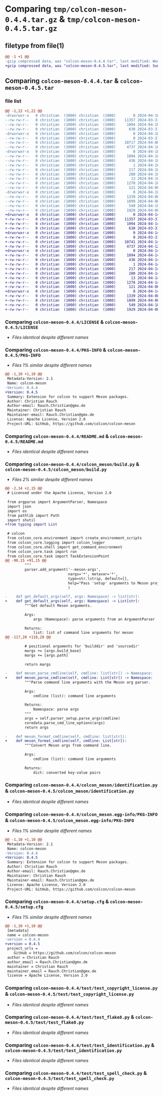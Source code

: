 # Comparing `tmp/colcon-meson-0.4.4.tar.gz` & `tmp/colcon-meson-0.4.5.tar.gz`

## filetype from file(1)

```diff
@@ -1 +1 @@
-gzip compressed data, was "colcon-meson-0.4.4.tar", last modified: Wed Apr 10 17:06:04 2024, max compression
+gzip compressed data, was "colcon-meson-0.4.5.tar", last modified: Sun Apr 14 18:42:47 2024, max compression
```

## Comparing `colcon-meson-0.4.4.tar` & `colcon-meson-0.4.5.tar`

### file list

```diff
@@ -1,22 +1,22 @@
-drwxrwxr-x   0 christian  (1000) christian  (1000)        0 2024-04-10 17:06:04.465613 colcon-meson-0.4.4/
--rw-rw-r--   0 christian  (1000) christian  (1000)    11357 2024-03-31 16:27:09.000000 colcon-meson-0.4.4/LICENSE
--rw-rw-r--   0 christian  (1000) christian  (1000)     1094 2024-04-10 17:06:04.469612 colcon-meson-0.4.4/PKG-INFO
--rw-rw-r--   0 christian  (1000) christian  (1000)      630 2024-03-31 16:27:09.000000 colcon-meson-0.4.4/README.md
-drwxrwxr-x   0 christian  (1000) christian  (1000)        0 2024-04-10 17:06:04.465613 colcon-meson-0.4.4/colcon_meson/
--rw-rw-r--   0 christian  (1000) christian  (1000)        0 2024-03-31 16:27:09.000000 colcon-meson-0.4.4/colcon_meson/__init__.py
--rw-rw-r--   0 christian  (1000) christian  (1000)    10717 2024-04-08 20:24:44.000000 colcon-meson-0.4.4/colcon_meson/build.py
--rw-rw-r--   0 christian  (1000) christian  (1000)     4737 2024-04-10 17:04:02.000000 colcon-meson-0.4.4/colcon_meson/identification.py
-drwxrwxr-x   0 christian  (1000) christian  (1000)        0 2024-04-10 17:06:04.465613 colcon-meson-0.4.4/colcon_meson.egg-info/
--rw-rw-r--   0 christian  (1000) christian  (1000)     1094 2024-04-10 17:06:04.000000 colcon-meson-0.4.4/colcon_meson.egg-info/PKG-INFO
--rw-rw-r--   0 christian  (1000) christian  (1000)      436 2024-04-10 17:06:04.000000 colcon-meson-0.4.4/colcon_meson.egg-info/SOURCES.txt
--rw-rw-r--   0 christian  (1000) christian  (1000)        1 2024-04-10 17:06:04.000000 colcon-meson-0.4.4/colcon_meson.egg-info/dependency_links.txt
--rw-rw-r--   0 christian  (1000) christian  (1000)      217 2024-04-10 17:06:04.000000 colcon-meson-0.4.4/colcon_meson.egg-info/entry_points.txt
--rw-rw-r--   0 christian  (1000) christian  (1000)      280 2024-04-10 17:06:04.000000 colcon-meson-0.4.4/colcon_meson.egg-info/requires.txt
--rw-rw-r--   0 christian  (1000) christian  (1000)       13 2024-04-10 17:06:04.000000 colcon-meson-0.4.4/colcon_meson.egg-info/top_level.txt
--rw-rw-r--   0 christian  (1000) christian  (1000)     1278 2024-04-10 17:06:04.469612 colcon-meson-0.4.4/setup.cfg
--rw-rw-r--   0 christian  (1000) christian  (1000)      121 2024-04-08 20:24:44.000000 colcon-meson-0.4.4/setup.py
-drwxrwxr-x   0 christian  (1000) christian  (1000)        0 2024-04-10 17:06:04.465613 colcon-meson-0.4.4/test/
--rw-rw-r--   0 christian  (1000) christian  (1000)     1339 2024-04-08 20:24:44.000000 colcon-meson-0.4.4/test/test_copyright_license.py
--rw-rw-r--   0 christian  (1000) christian  (1000)     1899 2024-04-08 20:24:44.000000 colcon-meson-0.4.4/test/test_flake8.py
--rw-rw-r--   0 christian  (1000) christian  (1000)      549 2024-04-10 17:04:02.000000 colcon-meson-0.4.4/test/test_identification.py
--rw-rw-r--   0 christian  (1000) christian  (1000)     1929 2024-04-08 20:24:44.000000 colcon-meson-0.4.4/test/test_spell_check.py
+drwxrwxr-x   0 christian  (1000) christian  (1000)        0 2024-04-14 18:42:47.005812 colcon-meson-0.4.5/
+-rw-rw-r--   0 christian  (1000) christian  (1000)    11357 2024-03-31 16:27:09.000000 colcon-meson-0.4.5/LICENSE
+-rw-rw-r--   0 christian  (1000) christian  (1000)     1094 2024-04-14 18:42:47.005812 colcon-meson-0.4.5/PKG-INFO
+-rw-rw-r--   0 christian  (1000) christian  (1000)      630 2024-03-31 16:27:09.000000 colcon-meson-0.4.5/README.md
+drwxrwxr-x   0 christian  (1000) christian  (1000)        0 2024-04-14 18:42:47.001811 colcon-meson-0.4.5/colcon_meson/
+-rw-rw-r--   0 christian  (1000) christian  (1000)        0 2024-03-31 16:27:09.000000 colcon-meson-0.4.5/colcon_meson/__init__.py
+-rw-rw-r--   0 christian  (1000) christian  (1000)    10741 2024-04-14 18:41:26.000000 colcon-meson-0.4.5/colcon_meson/build.py
+-rw-rw-r--   0 christian  (1000) christian  (1000)     4737 2024-04-12 19:26:29.000000 colcon-meson-0.4.5/colcon_meson/identification.py
+drwxrwxr-x   0 christian  (1000) christian  (1000)        0 2024-04-14 18:42:47.005812 colcon-meson-0.4.5/colcon_meson.egg-info/
+-rw-rw-r--   0 christian  (1000) christian  (1000)     1094 2024-04-14 18:42:46.000000 colcon-meson-0.4.5/colcon_meson.egg-info/PKG-INFO
+-rw-rw-r--   0 christian  (1000) christian  (1000)      436 2024-04-14 18:42:46.000000 colcon-meson-0.4.5/colcon_meson.egg-info/SOURCES.txt
+-rw-rw-r--   0 christian  (1000) christian  (1000)        1 2024-04-14 18:42:46.000000 colcon-meson-0.4.5/colcon_meson.egg-info/dependency_links.txt
+-rw-rw-r--   0 christian  (1000) christian  (1000)      217 2024-04-14 18:42:46.000000 colcon-meson-0.4.5/colcon_meson.egg-info/entry_points.txt
+-rw-rw-r--   0 christian  (1000) christian  (1000)      280 2024-04-14 18:42:46.000000 colcon-meson-0.4.5/colcon_meson.egg-info/requires.txt
+-rw-rw-r--   0 christian  (1000) christian  (1000)       13 2024-04-14 18:42:46.000000 colcon-meson-0.4.5/colcon_meson.egg-info/top_level.txt
+-rw-rw-r--   0 christian  (1000) christian  (1000)     1278 2024-04-14 18:42:47.005812 colcon-meson-0.4.5/setup.cfg
+-rw-rw-r--   0 christian  (1000) christian  (1000)      121 2024-04-08 20:24:44.000000 colcon-meson-0.4.5/setup.py
+drwxrwxr-x   0 christian  (1000) christian  (1000)        0 2024-04-14 18:42:47.005812 colcon-meson-0.4.5/test/
+-rw-rw-r--   0 christian  (1000) christian  (1000)     1339 2024-04-08 20:24:44.000000 colcon-meson-0.4.5/test/test_copyright_license.py
+-rw-rw-r--   0 christian  (1000) christian  (1000)     1899 2024-04-08 20:24:44.000000 colcon-meson-0.4.5/test/test_flake8.py
+-rw-rw-r--   0 christian  (1000) christian  (1000)      549 2024-04-10 17:04:02.000000 colcon-meson-0.4.5/test/test_identification.py
+-rw-rw-r--   0 christian  (1000) christian  (1000)     1929 2024-04-08 20:24:44.000000 colcon-meson-0.4.5/test/test_spell_check.py
```

### Comparing `colcon-meson-0.4.4/LICENSE` & `colcon-meson-0.4.5/LICENSE`

 * *Files identical despite different names*

### Comparing `colcon-meson-0.4.4/PKG-INFO` & `colcon-meson-0.4.5/PKG-INFO`

 * *Files 1% similar despite different names*

```diff
@@ -1,10 +1,10 @@
 Metadata-Version: 2.1
 Name: colcon-meson
-Version: 0.4.4
+Version: 0.4.5
 Summary: Extension for colcon to support Meson packages.
 Author: Christian Rauch
 Author-email: Rauch.Christian@gmx.de
 Maintainer: Christian Rauch
 Maintainer-email: Rauch.Christian@gmx.de
 License: Apache License, Version 2.0
 Project-URL: GitHub, https://github.com/colcon/colcon-meson
```

### Comparing `colcon-meson-0.4.4/README.md` & `colcon-meson-0.4.5/README.md`

 * *Files identical despite different names*

### Comparing `colcon-meson-0.4.4/colcon_meson/build.py` & `colcon-meson-0.4.5/colcon_meson/build.py`

 * *Files 2% similar despite different names*

```diff
@@ -2,14 +2,15 @@
 # Licensed under the Apache License, Version 2.0
 
 from argparse import ArgumentParser, Namespace
 import json
 import os
 from pathlib import Path
 import shutil
+from typing import List
 
 # colcon
 from colcon_core.environment import create_environment_scripts
 from colcon_core.logging import colcon_logger
 from colcon_core.shell import get_command_environment
 from colcon_core.task import run
 from colcon_core.task import TaskExtensionPoint
@@ -90,15 +91,15 @@
         """
         parser.add_argument('--meson-args',
                             nargs='*', metavar='*',
                             type=str.lstrip, default=[],
                             help="Pass 'setup' arguments to Meson projects.",
                             )
 
-    def get_default_args(self, args: Namespace) -> list[str]:
+    def get_default_args(self, args: Namespace) -> List[str]:
         """Get default Meson arguments.
 
         Args:
             args (Namespace): parse arguments from an ArgumentParser
 
         Returns:
             list: list of command line arguments for meson
@@ -117,28 +118,28 @@
 
         # positional arguments for 'builddir' and 'sourcedir'
         margs += [args.build_base]
         margs += [args.path]
 
         return margs
 
-    def meson_parse_cmdline(self, cmdline: list[str]) -> Namespace:
+    def meson_parse_cmdline(self, cmdline: List[str]) -> Namespace:
         """Parse command line arguments with the Meson arg parser.
 
         Args:
             cmdline (list): command line arguments
 
         Returns:
             Namespace: parse args
         """
         args = self.parser_setup.parse_args(cmdline)
         coredata.parse_cmd_line_options(args)
         return args
 
-    def meson_format_cmdline(self, cmdline: list[str]):
+    def meson_format_cmdline(self, cmdline: List[str]):
         """Convert Meson args from command line.
 
         Args:
             cmdline (list): command line arguments
 
         Returns:
             dict: converted key-value pairs
```

### Comparing `colcon-meson-0.4.4/colcon_meson/identification.py` & `colcon-meson-0.4.5/colcon_meson/identification.py`

 * *Files identical despite different names*

### Comparing `colcon-meson-0.4.4/colcon_meson.egg-info/PKG-INFO` & `colcon-meson-0.4.5/colcon_meson.egg-info/PKG-INFO`

 * *Files 1% similar despite different names*

```diff
@@ -1,10 +1,10 @@
 Metadata-Version: 2.1
 Name: colcon-meson
-Version: 0.4.4
+Version: 0.4.5
 Summary: Extension for colcon to support Meson packages.
 Author: Christian Rauch
 Author-email: Rauch.Christian@gmx.de
 Maintainer: Christian Rauch
 Maintainer-email: Rauch.Christian@gmx.de
 License: Apache License, Version 2.0
 Project-URL: GitHub, https://github.com/colcon/colcon-meson
```

### Comparing `colcon-meson-0.4.4/setup.cfg` & `colcon-meson-0.4.5/setup.cfg`

 * *Files 1% similar despite different names*

```diff
@@ -1,10 +1,10 @@
 [metadata]
 name = colcon-meson
-version = 0.4.4
+version = 0.4.5
 project_urls = 
 	GitHub = https://github.com/colcon/colcon-meson
 author = Christian Rauch
 author_email = Rauch.Christian@gmx.de
 maintainer = Christian Rauch
 maintainer_email = Rauch.Christian@gmx.de
 license = Apache License, Version 2.0
```

### Comparing `colcon-meson-0.4.4/test/test_copyright_license.py` & `colcon-meson-0.4.5/test/test_copyright_license.py`

 * *Files identical despite different names*

### Comparing `colcon-meson-0.4.4/test/test_flake8.py` & `colcon-meson-0.4.5/test/test_flake8.py`

 * *Files identical despite different names*

### Comparing `colcon-meson-0.4.4/test/test_identification.py` & `colcon-meson-0.4.5/test/test_identification.py`

 * *Files identical despite different names*

### Comparing `colcon-meson-0.4.4/test/test_spell_check.py` & `colcon-meson-0.4.5/test/test_spell_check.py`

 * *Files identical despite different names*

